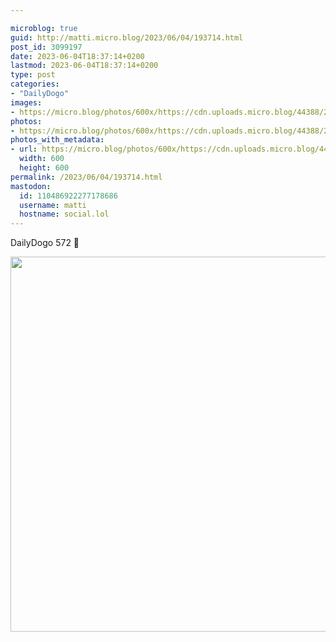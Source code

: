 ```yaml
---

microblog: true
guid: http://matti.micro.blog/2023/06/04/193714.html
post_id: 3099197
date: 2023-06-04T18:37:14+0200
lastmod: 2023-06-04T18:37:14+0200
type: post
categories:
- "DailyDogo"
images:
- https://micro.blog/photos/600x/https://cdn.uploads.micro.blog/44388/2023/4fe1ec8947.jpg
photos:
- https://micro.blog/photos/600x/https://cdn.uploads.micro.blog/44388/2023/4fe1ec8947.jpg
photos_with_metadata:
- url: https://micro.blog/photos/600x/https://cdn.uploads.micro.blog/44388/2023/4fe1ec8947.jpg
  width: 600
  height: 600
permalink: /2023/06/04/193714.html
mastodon:
  id: 110486922277178686
  username: matti
  hostname: social.lol
---
```

DailyDogo 572 🐶

<img src="https://micro.blog/photos/600x/https://blog.martin-haehnel.de/uploads/2023/4fe1ec8947.jpg" width="600" height="600" alt="" />
